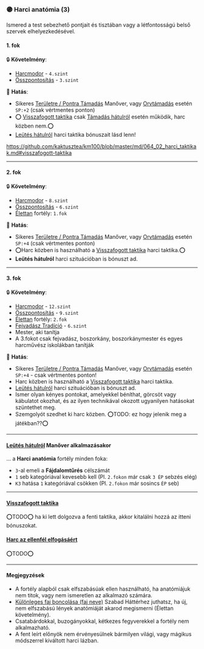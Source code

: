### 🟣 Harci anatómia (3)

Ismered a test sebezhető pontjait és tisztában vagy a létfontosságú belső szervek elhelyezkedésével.
#### 1. fok

🔒 **Követelmény**:
- [Harcmodor](../kepzettsegek/harcmodor.md) - `4.szint`
- [Összpontosítás](../kepzettsegek/osszpontositas.md) - `3.szint`

🌟 **Hatás**:
- Sikeres [Területre / Pontra Támadás](../065_05_altalanos_manoverek.md#területre--pontra-támadás) Manőver, vagy [Orvtámadás](../065_05_altalanos_manoverek.md#orvtámadás) esetén `SP:+2` (csak vértmentes ponton)
- ⭕ [Visszafogott taktika](../064_02_harci_taktikak.md#visszafogott-taktika) csak [Támadás hátulról](../064_01_harci_helyzetek.md#támadás-hátulról) esetén működik, harc közben nem.⭕
- [Leütés hátulról](../065_05_altalanos_manoverek.md#le%C3%BCt%C3%A9s-h%C3%A1tulr%C3%B3l) harci taktika bónuszait lásd lenn!

https://github.com/kaktusztea/km100/blob/master/md/064_02_harci_taktikak.md#visszafogott-taktika

---
#### 2. fok

🔒 **Követelmény**:
- [Harcmodor](../kepzettsegek/harcmodor.md) - `8.szint`
- [Összpontosítás](../kepzettsegek/osszpontositas.md) - `6.szint`
- [Élettan](../fortelyok.altalanos/elettan.md) fortély: `1.fok`

🌟 **Hatás**:
- Sikeres [Területre / Pontra Támadás](../065_05_altalanos_manoverek.md#területre--pontra-támadás) Manőver, vagy [Orvtámadás](../065_05_altalanos_manoverek.md#orvtámadás) esetén `SP:+4` (csak vértmentes ponton)
- ⭕Harc közben is használható a [Visszafogott taktika](../064_02_harci_taktikak.md#visszafogott-taktika) harci taktika.⭕
- **Leütés hátulról** harci szituációban is bónuszt ad.

---
#### 3. fok

🔒 **Követelmény**:
- [Harcmodor](../kepzettsegek/harcmodor.md) - `12.szint`
- [Összpontosítás](../kepzettsegek/osszpontositas.md) - `9.szint`
- [Élettan](../fortelyok.altalanos/elettan.md) fortély: `2.fok`
- [Fejvadász Tradíció](../053_02_fejvadasz_tradicio.md) - `6.szint`
- Mester, aki tanítja
- A 3.fokot csak fejvadász, boszorkány, boszorkánymester és egyes harcművész iskolákban tanítják

🌟 **Hatás**:
- Sikeres [Területre / Pontra Támadás](../065_05_altalanos_manoverek.md#területre--pontra-támadás) Manőver, vagy [Orvtámadás](../065_05_altalanos_manoverek.md#orvtámadás) esetén `SP:+4` - csak vértmentes ponton!
- Harc közben is használható a [Visszafogott taktika](../064_02_harci_taktikak.md#visszafogott-taktika) harci taktika.
- [Leütés hátulról](../065_05_altalanos_manoverek.md#le%C3%BCt%C3%A9s-h%C3%A1tulr%C3%B3l) harci szituációban is bónuszt ad.
- Ismer olyan kényes pontokat, amelyekkel béníthat, görcsöt vagy kábulatot okozhat, és az ilyen technikával okozott ugyanilyen hatásokat szüntethet meg.
- Szemgolyót szedhet ki harc közben. ⭕TODO: ez hogy jelenik meg a játékban??⭕

---
#### [Leütés hátulról](../065_05_altalanos_manoverek.md#le%C3%BCt%C3%A9s-h%C3%A1tulr%C3%B3l) Manőver alkalmazásakor

... a **Harci anatómia** fortély minden foka:
- `3`-al emeli a **Fájdalomtűrés** célszámát
- `1` seb kategóriával kevesebb kell (Pl. `2.fokon` már csak `3 ÉP` sebzés elég)
- `K3` hatása `1` kategóriával csökken (Pl. `2.fokon` már sosincs `ÉP` seb)

---
#### [Visszafogott taktika](../064_02_harci_taktikak.md#visszafogott-taktika)

⭕TODO⭕ ha ki lett dolgozva a fenti taktika, akkor kitalálni hozzá az itteni bónuszokat.

#### [Harc az ellenfél elfogásáért](../065_05_altalanos_manoverek.md#ellenf%C3%A9l-elfog%C3%A1sa)

⭕TODO⭕ 


---
#### Megjegyzések

- A fortély alapból csak elfszabásúak ellen használható, ha anatómiájuk nem titok, vagy nem ismeretlen az alkalmazó számára.
- [Különleges faj boncolása (faj neve)](../hatterek.szabad/kulonleges_faj_boncolasa.md) Szabad Háttérhez juthatsz, ha új, nem elfszabású lények anatómiáját akarod megismerni (Élettan követelmény).
- Csatabárdokkal, buzogányokkal, kétkezes fegyverekkel a fortély nem alkalmazható.
- A fent leírt előnyök nem érvényesülnek bármilyen világi, vagy mágikus módszerrel kiváltott harci lázban.
